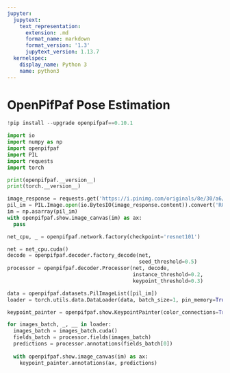 ```yaml
---
jupyter:
  jupytext:
    text_representation:
      extension: .md
      format_name: markdown
      format_version: '1.3'
      jupytext_version: 1.13.7
  kernelspec:
    display_name: Python 3
    name: python3
---
```


<!-- #region id="BwcrQnsO3vJD" -->
# OpenPifPaf Pose Estimation
<!-- #endregion -->

```python id="AjX2DiLAfRMh"
!pip install --upgrade openpifpaf==0.10.1

import io
import numpy as np
import openpifpaf
import PIL
import requests
import torch

print(openpifpaf.__version__)
print(torch.__version__)
```

```python id="of95kiw6fXBG" colab={"base_uri": "https://localhost:8080/", "height": 561} outputId="c6771b94-27a3-4638-92d9-3af55cdf1025" executionInfo={"status": "ok", "timestamp": 1589045619982, "user_tz": -330, "elapsed": 23902, "user": {"displayName": "Sparsh Agarwal", "photoUrl": "", "userId": "13037694610922482904"}}
image_response = requests.get('https://i.pinimg.com/originals/8e/30/a6/8e30a6c50bcf6c3dd8fc0ed025df48f4.png')
pil_im = PIL.Image.open(io.BytesIO(image_response.content)).convert('RGB')
im = np.asarray(pil_im)
with openpifpaf.show.image_canvas(im) as ax:
  pass
```

```python id="BEsjD1jQffga" colab={"base_uri": "https://localhost:8080/", "height": 375, "referenced_widgets": ["243856e0bf024e24829bc726297d5586", "e346503124674cc3ac865e72f6081d2f", "2a68e8feb94e48999b2e664eec4fcd46", "5ab57ce3e06941a6a8f5044a754abc1e", "885d5e1e28c042bebed2e5eaa523ce3d", "2f88f763d0c94eaf845a9ba6dcc3e57c", "07c1c22e742d46da950e396966574150", "36a4d998aaa84516b58e8b8b45b53927"]} outputId="9c3c4ebe-a00e-4b01-8e80-ce5c7fd76514" executionInfo={"status": "ok", "timestamp": 1589045625539, "user_tz": -330, "elapsed": 29434, "user": {"displayName": "Sparsh Agarwal", "photoUrl": "", "userId": "13037694610922482904"}}
net_cpu, _ = openpifpaf.network.factory(checkpoint='resnet101')
```

```python id="6dvRDJCEfqWP"
net = net_cpu.cuda()
decode = openpifpaf.decoder.factory_decode(net, 
                                           seed_threshold=0.5)
processor = openpifpaf.decoder.Processor(net, decode, 
                                         instance_threshold=0.2,
                                         keypoint_threshold=0.3)
```

```python id="k3NBKKfIfz_u" colab={"base_uri": "https://localhost:8080/", "height": 561} outputId="61a1ff40-ea27-49f3-cf71-b3d5460f7fb5" executionInfo={"status": "ok", "timestamp": 1589045672783, "user_tz": -330, "elapsed": 3482, "user": {"displayName": "Sparsh Agarwal", "photoUrl": "", "userId": "13037694610922482904"}}
data = openpifpaf.datasets.PilImageList([pil_im])
loader = torch.utils.data.DataLoader(data, batch_size=1, pin_memory=True)

keypoint_painter = openpifpaf.show.KeypointPainter(color_connections=True, linewidth=6)

for images_batch, _, __ in loader:
  images_batch = images_batch.cuda()
  fields_batch = processor.fields(images_batch)
  predictions = processor.annotations(fields_batch[0])
  
  with openpifpaf.show.image_canvas(im) as ax:
    keypoint_painter.annotations(ax, predictions)
```

